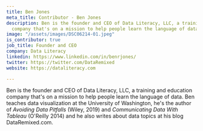 ```yaml
---
title: Ben Jones
meta_title: Contributor - Ben Jones
description: Ben is the founder and CEO of Data Literacy, LLC, a training and education
  company that's on a mission to help people learn the language of data.
image: "/assets/images/DSC06214-01.jpeg"
is_contributor: true
job_title: Founder and CEO
company: Data Literacy
linkedin: https://www.linkedin.com/in/benrjones/
twitter: https://twitter.com/DataRemixed
website: https://dataliteracy.com

---
```

Ben is the founder and CEO of Data Literacy, LLC, a training and education company that's on a mission to help people learn the language of data. Ben teaches data visualization at the University of Washington, he's the author of _Avoiding Data Pitfalls_ (Wiley, 2019) and _Communicating Data With Tableau_ (O'Reilly 2014) and he also writes about data topics at his blog DataRemixed.com.